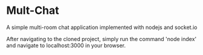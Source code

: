 <h1>Mult-Chat</h1>
<p>A simple multi-room chat application implemented with nodejs and socket.io</p>

<p>After navigating to the cloned project, simply run the command 'node index' and navigate to localhost:3000 in your browser.</p>
